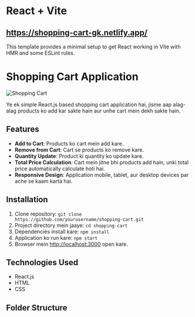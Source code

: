 # React + Vite

## https://shopping-cart-gk.netlify.app/

This template provides a minimal setup to get React working in Vite with HMR and some ESLint rules.

# Shopping Cart Application

![Shopping Cart](shopping-cart-screenshot.png)

Ye ek simple React.js based shopping cart application hai, jisme aap alag-alag products ko add kar sakte hain aur unhe cart mein dekh sakte hain.

## Features

- **Add to Cart**: Products ko cart mein add kare.
- **Remove from Cart**: Cart se products ko remove kare.
- **Quantity Update**: Product ki quantity ko update kare.
- **Total Price Calculation**: Cart mein jitne bhi products add hain, unki total price automatically calculate hoti hai.
- **Responsive Design**: Application mobile, tablet, aur desktop devices par ache se kaam karta hai.

## Installation

1. Clone repository: `git clone https://github.com/yourusername/shopping-cart.git`
2. Project directory mein jaaye: `cd shopping-cart`
3. Dependencies install kare: `npm install`
4. Application ko run kare: `npm start`
5. Browser mein [http://localhost:3000](http://localhost:3000) open kare.

## Technologies Used

- React.js
- HTML
- CSS

## Folder Structure

